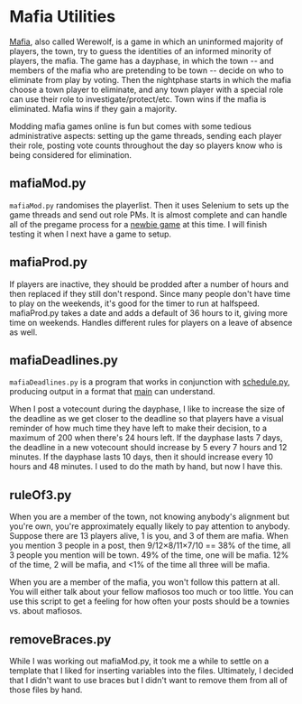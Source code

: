 # Mafia Utilities

[Mafia](https://wiki.mafiascum.net/index.php?title=Main_Page), also called Werewolf, is a game in which an uninformed majority of players, the town, try to guess the identities of an informed minority of players, the mafia. The game has a dayphase, in which the town -- and members of the mafia who are pretending to be town -- decide on who to eliminate from play by voting. Then the nightphase starts in which the mafia choose a town player to eliminate, and any town player with a special role can use their role to investigate/protect/etc. Town wins if the mafia is eliminated. Mafia wins if they gain a majority.

Modding mafia games online is fun but comes with some tedious administrative aspects: setting up the game threads, sending each player their role, posting vote counts throughout the day so players know who is being considered for elimination.

## mafiaMod.py

`mafiaMod.py` randomises the playerlist. Then it uses Selenium to sets up the game threads and send out role PMs. It is almost complete and can handle all of the pregame process for a [newbie game](https://forum.mafiascum.net/viewtopic.php?f=4) at this time. I will finish testing it when I next have a game to setup.

## mafiaProd.py

If players are inactive, they should be prodded after a number of hours and then replaced if they still don't respond. Since many people don't have time to play on the weekends, it's good for the timer to run at halfspeed. mafiaProd.py takes a date and adds a default of 36 hours to it, giving more time on weekends. Handles different rules for players on a leave of absence as well.

## mafiaDeadlines.py

`mafiaDeadlines.py` is a program that works in conjunction with [schedule.py](https://github.com/youve/schedule/blob/master/schedule.py), producing output in a format that [main](https://github.com/youve/schedule/blob/master/files/main) can understand.

When I post a votecount during the dayphase, I like to increase the size of the deadline as we get closer to the deadline so that players have a visual reminder of how much time they have left to make their decision, to a maximum of 200 when there's 24 hours left. If the dayphase lasts 7 days, the deadline in a new votecount should increase by 5 every 7 hours and 12 minutes. If the dayphase lasts 10 days, then it should increase every 10 hours and 48 minutes. I used to do the math by hand, but now I have this.

## ruleOf3.py

When you are a member of the town, not knowing anybody's alignment but you're own, you're approximately equally likely to pay attention to anybody. Suppose there are 13 players alive, 1 is you, and 3 of them are mafia. When you mention 3 people in a post, then 9/12×8/11×7/10 == 38% of the time, all 3 people you mention will be town. 49% of the time, one will be mafia. 12% of the time, 2 will be mafia, and <1% of the time all three will be mafia.

When you are a member of the mafia, you won't follow this pattern at all. You will either talk about your fellow mafiosos too much or too little. You can use this script to get a feeling for how often your posts should be a townies vs. about mafiosos.

## removeBraces.py

While I was working out mafiaMod.py, it took me a while to settle on a template that I liked for inserting variables into the files. Ultimately, I decided that I didn't want to use braces but I didn't want to remove them from all of those files by hand.